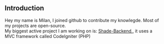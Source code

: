 ## Introduction
Hey my name is Milan, I joined github to contribute my knowlegde. Most of my projects are open-source.
<br> 
My biggest active project I am working on is: <a href="https://github.com/IntellectPerformance/Shade-Backend">Shade-Backend.</a>, it uses a MVC framework called CodeIgniter (PHP)
